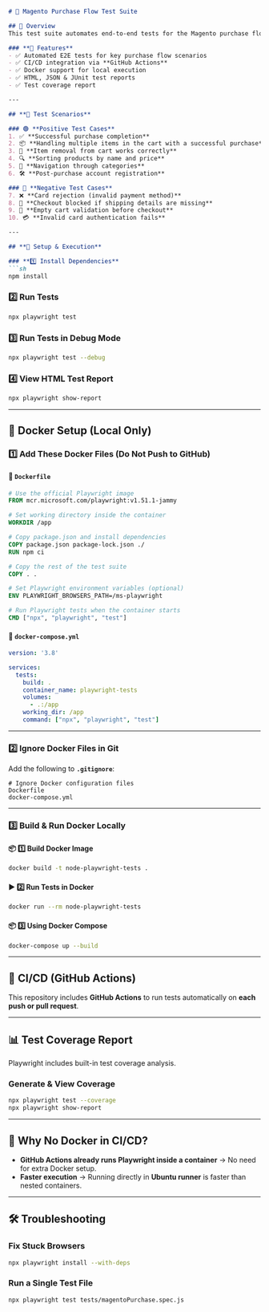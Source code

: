 ```markdown
# 🛒 Magento Purchase Flow Test Suite

## 📌 Overview  
This test suite automates end-to-end tests for the Magento purchase flow using **Playwright**.

### **🔹 Features**
- ✅ Automated E2E tests for key purchase flow scenarios  
- ✅ CI/CD integration via **GitHub Actions**  
- ✅ Docker support for local execution  
- ✅ HTML, JSON & JUnit test reports  
- ✅ Test coverage report  

---

## **📜 Test Scenarios**  

### 🟢 **Positive Test Cases**
1. ✅ **Successful purchase completion**  
2. 📦 **Handling multiple items in the cart with a successful purchase**  
3. 🔄 **Item removal from cart works correctly**  
4. 🔍 **Sorting products by name and price**  
5. 🚀 **Navigation through categories**  
6. 🛠️ **Post-purchase account registration**  

### 🔴 **Negative Test Cases**
7. ❌ **Card rejection (invalid payment method)**  
8. 🚫 **Checkout blocked if shipping details are missing**  
9. 🛒 **Empty cart validation before checkout**  
10. 💳 **Invalid card authentication fails**  

---

## **🚀 Setup & Execution**  

### **1️⃣ Install Dependencies**
```sh
npm install
```

### **2️⃣ Run Tests**
```sh
npx playwright test
```

### **3️⃣ Run Tests in Debug Mode**
```sh
npx playwright test --debug
```

### **4️⃣ View HTML Test Report**
```sh
npx playwright show-report
```

---

## **🐳 Docker Setup (Local Only)**

### **1️⃣ Add These Docker Files (Do Not Push to GitHub)**

#### **📄 `Dockerfile`**
```dockerfile
# Use the official Playwright image
FROM mcr.microsoft.com/playwright:v1.51.1-jammy

# Set working directory inside the container
WORKDIR /app

# Copy package.json and install dependencies
COPY package.json package-lock.json ./
RUN npm ci

# Copy the rest of the test suite
COPY . .

# Set Playwright environment variables (optional)
ENV PLAYWRIGHT_BROWSERS_PATH=/ms-playwright

# Run Playwright tests when the container starts
CMD ["npx", "playwright", "test"]
```

#### **📄 `docker-compose.yml`**
```yaml
version: '3.8'

services:
  tests:
    build: .
    container_name: playwright-tests
    volumes:
      - .:/app
    working_dir: /app
    command: ["npx", "playwright", "test"]
```

---

### **2️⃣ Ignore Docker Files in Git**  
Add the following to **`.gitignore`**:
```
# Ignore Docker configuration files
Dockerfile
docker-compose.yml
```

---

### **3️⃣ Build & Run Docker Locally**  

#### **📦 1️⃣ Build Docker Image**
```sh
docker build -t node-playwright-tests .
```

#### **▶ 2️⃣ Run Tests in Docker**
```sh
docker run --rm node-playwright-tests
```

#### **📦 3️⃣ Using Docker Compose**
```sh
docker-compose up --build
```

---

## **🤖 CI/CD (GitHub Actions)**
This repository includes **GitHub Actions** to run tests automatically on **each push or pull request**.

---

## **📊 Test Coverage Report**
Playwright includes built-in test coverage analysis.

### **Generate & View Coverage**
```sh
npx playwright test --coverage
npx playwright show-report
```

---

## **📌 Why No Docker in CI/CD?**
- **GitHub Actions already runs Playwright inside a container** → No need for extra Docker setup.  
- **Faster execution** → Running directly in **Ubuntu runner** is faster than nested containers.  

---

## **🛠️ Troubleshooting**
### **Fix Stuck Browsers**
```sh
npx playwright install --with-deps
```

### **Run a Single Test File**
```sh
npx playwright test tests/magentoPurchase.spec.js
```
